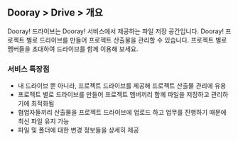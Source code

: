## Dooray > Drive > 개요

Dooray! 드라이브는 Dooray! 서비스에서 제공하는 파일 저장 공간입니다. 
Dooray! 프로젝트 별로 드라이브를 만들어 프로젝트 산출물을 관리할 수 있습니다. 프로젝트 별로 멤버들을 초대하여 드라이브를 함께 이용해 보세요.  

### 서비스 특장점

- 내 드라이브 뿐 아니라, 프로젝트 드라이브를 제공해 프로젝트 산출물 관리에 유용
- 프로젝트 별로 드라이브를 만들어 프로젝트 멤버끼리 함께 파일을 저장하고 관리하기에 최적화됨 
- 협업자들끼리 산출물을 프로젝트 드라이브에 업로드 하고 업무를 진행하기 때문에 최신 파일 유지 가능
- 파일 및 폴더에 대한 변경 정보들을 상세히 제공


